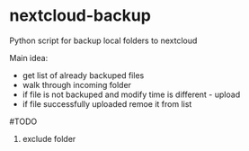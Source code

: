# nextcloud-backup
Python script for backup local folders to nextcloud

Main idea:

- get list of already backuped files
- walk through incoming folder
- if file is not  backuped and modify time is different - upload
- if file successfully uploaded remoe it from list

#TODO
1. exclude folder
